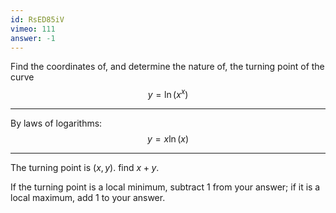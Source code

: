 ```yaml
---
id: RsED85iV
vimeo: 111
answer: -1
---
```


Find the coordinates of, and determine the nature of, the turning point of the curve
$$
y = \ln(x^x)
$$

---

By laws of logarithms:
$$
y = x\ln(x)
$$

---

The turning point is $(x,y).$ find $x + y$.

If the turning point is a local minimum, subtract $1$ from your answer; if it is a local maximum, add $1$ to your answer.
